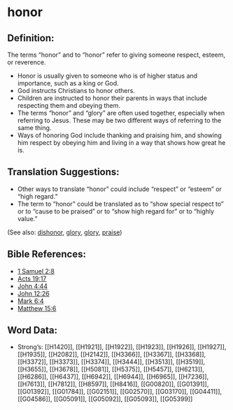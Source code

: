 # honor

## Definition:

The terms “honor” and to “honor” refer to giving someone respect, esteem, or reverence.

* Honor is usually given to someone who is of higher status and importance, such as a king or God.
* God instructs Christians to honor others.
* Children are instructed to honor their parents in ways that include respecting them and obeying them.
* The terms “honor” and “glory” are often used together, especially when referring to Jesus. These may be two different ways of referring to the same thing.
* Ways of honoring God include thanking and praising him, and showing him respect by obeying him and living in a way that shows how great he is.

## Translation Suggestions:

* Other ways to translate “honor” could include “respect” or “esteem” or “high regard.”
* The term to “honor” could be translated as to “show special respect to” or to “cause to be praised” or to “show high regard for” or to “highly value.”

(See also: [dishonor](../other/dishonor.md), [glory](../kt/glory.md), [glory](../kt/glory.md), [praise](../other/praise.md))

## Bible References:

* [1 Samuel 2:8](rc://en/tn/help/1sa/02/08)
* [Acts 19:17](rc://en/tn/help/act/19/17)
* [John 4:44](rc://en/tn/help/jhn/04/44)
* [John 12:26](rc://en/tn/help/jhn/12/26)
* [Mark 6:4](rc://en/tn/help/mrk/06/04)
* [Matthew 15:6](rc://en/tn/help/mat/15/06)

## Word Data:

* Strong’s: [[H1420]], [[H1921]], [[H1922]], [[H1923]], [[H1926]], [[H1927]], [[H1935]], [[H2082]], [[H2142]], [[H3366]], [[H3367]], [[H3368]], [[H3372]], [[H3373]], [[H3374]], [[H3444]], [[H3513]], [[H3519]], [[H3655]], [[H3678]], [[H5081]], [[H5375]], [[H5457]], [[H6213]], [[H6286]], [[H6437]], [[H6942]], [[H6944]], [[H6965]], [[H7236]], [[H7613]], [[H7812]], [[H8597]], [[H8416]], [[G00820]], [[G01391]], [[G01392]], [[G01784]], [[G02151]], [[G02570]], [[G03170]], [[G04411]], [[G04586]], [[G05091]], [[G05092]], [[G05093]], [[G05399]]
